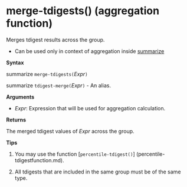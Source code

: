 # merge-tdigests() (aggregation function)

Merges tdigest results across the group. 

* Can be used only in context of aggregation inside [summarize](summarizeoperator.md)

**Syntax**

summarize `merge-tdigests(`*Expr*`)`

summarize `tdigest-merge(`*Expr*`)` - An alias.

**Arguments**

* *Expr*: Expression that will be used for aggregation calculation. 

**Returns**

The merged tdigest values of *Expr* across the group.
 

**Tips**

1) You may use the function [`percentile-tdigest()`] (percentile-tdigestfunction.md).

2) All tdigests that are included in the same group must be of the same type.


